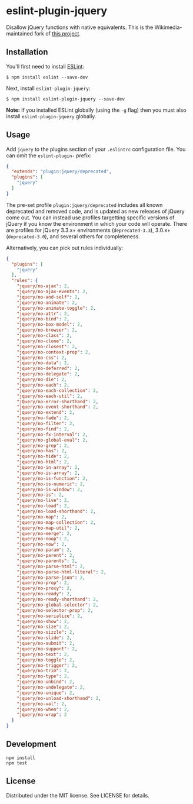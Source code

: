 # eslint-plugin-jquery

Disallow jQuery functions with native equivalents. This is the Wikimedia-maintained fork of [this project](https://www.npmjs.com/package/eslint-plugin-jquery).

## Installation

You'll first need to install [ESLint](http://eslint.org):

```
$ npm install eslint --save-dev
```

Next, install `eslint-plugin-jquery`:

```
$ npm install eslint-plugin-jquery --save-dev
```

**Note:** If you installed ESLint globally (using the `-g` flag) then you must also install `eslint-plugin-jquery` globally.

## Usage

Add `jquery` to the plugins section of your `.eslintrc` configuration file. You can omit the `eslint-plugin-` prefix:

```json
{
  "extends": "plugin:jquery/deprecated",
  "plugins": [
    "jquery"
  ]
}
```

The pre-set profile `plugin:jquery/deprecated` includes all known deprecated and removed code, and is updated as new releases of jQuery come out. You can instead use profiles targetting specific versions of jQuery if you know the environment in which your code will operate. There are profiles for jQuery 3.3.x+ environments (`deprecated-3.3`), 3.0.x+ (`deprecated-3.0`), and several others for completeness.

Alternatively, you can pick out rules individually:

```json
{
  "plugins": [
    "jquery"
  ],
  "rules": {
    "jquery/no-ajax": 2,
    "jquery/no-ajax-events": 2,
    "jquery/no-and-self": 2,
    "jquery/no-animate": 2,
    "jquery/no-animate-toggle": 2,
    "jquery/no-attr": 2,
    "jquery/no-bind": 2,
    "jquery/no-box-model": 2,
    "jquery/no-browser": 2,
    "jquery/no-class": 2,
    "jquery/no-clone": 2,
    "jquery/no-closest": 2,
    "jquery/no-context-prop": 2,
    "jquery/no-css": 2,
    "jquery/no-data": 2,
    "jquery/no-deferred": 2,
    "jquery/no-delegate": 2,
    "jquery/no-die": 2,
    "jquery/no-each": 2,
    "jquery/no-each-collection": 2,
    "jquery/no-each-util": 2,
    "jQuery/no-error-shorthand": 2,
    "jquery/no-event-shorthand": 2,
    "jquery/no-extend": 2,
    "jquery/no-fade": 2,
    "jquery/no-filter": 2,
    "jquery/no-find": 2,
    "jquery/no-fx-interval": 2,
    "jquery/no-global-eval": 2,
    "jquery/no-grep": 2,
    "jquery/no-has": 2,
    "jquery/no-hide": 2,
    "jquery/no-html": 2,
    "jquery/no-in-array": 2,
    "jquery/no-is-array": 2,
    "jquery/no-is-function": 2,
    "jquery/no-is-numeric": 2,
    "jquery/no-is-window": 2,
    "jquery/no-is": 2,
    "jquery/no-live": 2,
    "jquery/no-load": 2,
    "jquery/no-load-shorthand": 2,
    "jquery/no-map": 2,
    "jquery/no-map-collection": 2,
    "jquery/no-map-util": 2,
    "jquery/no-merge": 2,
    "jquery/no-noop": 2,
    "jquery/no-now": 2,
    "jquery/no-param": 2,
    "jquery/no-parent": 2,
    "jquery/no-parents": 2,
    "jquery/no-parse-html": 2,
    "jquery/no-parse-html-literal": 2,
    "jquery/no-parse-json": 2,
    "jquery/no-prop": 2,
    "jquery/no-proxy": 2,
    "jquery/no-ready": 2,
    "jquery/no-ready-shorthand": 2,
    "jquery/no-global-selector": 2,
    "jquery/no-selector-prop": 2,
    "jquery/no-serialize": 2,
    "jquery/no-show": 2,
    "jquery/no-size": 2,
    "jquery/no-sizzle": 2,
    "jquery/no-slide": 2,
    "jquery/no-submit": 2,
    "jquery/no-support": 2,
    "jquery/no-text": 2,
    "jquery/no-toggle": 2,
    "jquery/no-trigger": 2,
    "jquery/no-trim": 2,
    "jquery/no-type": 2,
    "jquery/no-unbind": 2,
    "jquery/no-undelegate": 2,
    "jquery/no-unique": 2,
    "jquery/no-unload-shorthand": 2,
    "jquery/no-val": 2,
    "jquery/no-when": 2,
    "jquery/no-wrap": 2
  }
}
```

## Development

```
npm install
npm test
```

## License

Distributed under the MIT license. See LICENSE for details.
